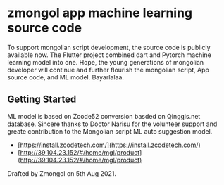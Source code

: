 # zmongol app machine learning source code

To support mongolian script development, the source code is publicly available now. The Flutter project combined dart and Pytorch machine learning model into one. Hope, the young generations of mongolian developer will continue and further flourish the mongolian script, App source code, and ML model. Bayarlalaa.  

## Getting Started

ML model is based on Zcode52 conversion basded on Qinggis.net database.
Sincere thanks to Doctor Narisu for the volunteer support and greate contribution to the Mongolian script ML auto suggestion model. 


- [https://install.zcodetech.com/](https://install.zcodetech.com/)
- [http://39.104.23.152/#/home/mgl/product](http://39.104.23.152/#/home/mgl/product)

Drafted by Zmongol on 5th Aug 2021. 
